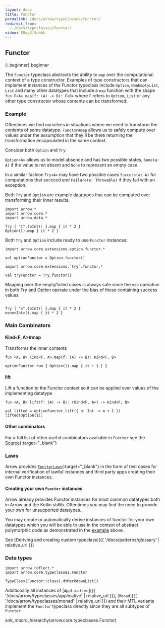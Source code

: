 ```yaml
---
layout: docs
title: Functor
permalink: /docs/arrow/typeclasses/functor/
redirect_from:
  - /docs/typeclasses/functor/
video: EUqg3fSahhk
---
```


## Functor

{:.beginner}
beginner

The `Functor` typeclass abstracts the ability to `map` over the computational context of a type constructor.
Examples of type constructors that can implement instances of the Functor typeclass include `Option`, `NonEmptyList`,
`List` and many other datatypes that include a `map` function with the shape `fun F<A>.map(f: (A) -> B): F<B>` where `F`
refers to `Option`, `List` or any other type constructor whose contents can be transformed.

### Example

Oftentimes we find ourselves in situations where we need to transform the contents of some datatype. `Functor#map` allows
us to safely compute over values under the assumption that they'll be there returning the transformation encapsulated in the same context.

Consider both `Option` and `Try`:

`Option<A>` allows us to model absence and has two possible states, `Some(a: A)` if the value is not absent and `None` to represent an empty case.

In a similar fashion `Try<A>` may have two possible cases `Success(a: A)` for computations that succeed and `Failure(e: Throwable)` if they fail with an exception.

Both `Try` and `Option` are example datatypes that can be computed over transforming their inner results.

```kotlin:ank
import arrow.*
import arrow.core.*
import arrow.data.*

Try { "1".toInt() }.map { it * 2 }
Option(1).map { it * 2 }
```

Both `Try` and `Option` include ready to use `Functor` instances:

```kotlin:ank
import arrow.core.extensions.option.functor.*

val optionFunctor = Option.functor()
```

```kotlin:ank
import arrow.core.extensions.`try`.functor.*

val tryFunctor = Try.functor()
```

Mapping over the empty/failed cases is always safe since the `map` operation in both Try and Option operate under the bias of those containing success values

```kotlin:ank

Try { "x".toInt() }.map { it * 2 }
none<Int>().map { it * 2 }
```

### Main Combinators

#### Kind<F, A>#map

Transforms the inner contents

`fun <A, B> Kind<F, A>.map(f: (A) -> B): Kind<F, B>`

```kotlin:ank
optionFunctor.run { Option(1).map { it + 1 } }
```

#### lift

Lift a function to the Functor context so it can be applied over values of the implementing datatype

`fun <A, B> lift(f: (A) -> B): (Kind<F, A>) -> Kind<F, B>`

```kotlin:ank
val lifted = optionFunctor.lift({ n: Int -> n + 1 })
lifted(Option(1))
```

#### Other combinators

For a full list of other useful combinators available in `Functor` see the [Source][functor_source]{:target="_blank"}

### Laws

Arrow provides [`FunctorLaws`][functor_laws_source]{:target="_blank"} in the form of test cases for internal verification of lawful instances and third party apps creating their own Functor instances.

#### Creating your own `Functor` instances

Arrow already provides Functor instances for most common datatypes both in Arrow and the Kotlin stdlib.
Oftentimes you may find the need to provide your own for unsupported datatypes.

You may create or automatically derive instances of functor for your own datatypes which you will be able to use in the context of abstract polymorphic code
as demonstrated in the [example](#example) above.

See [Deriving and creating custom typeclass]({{ '/docs/patterns/glossary' | relative_url }})

### Data types

```kotlin:ank:replace
import arrow.reflect.*
import arrow.core.typeclasses.Functor

TypeClass(Functor::class).dtMarkdownList()
```

Additionally all instances of [`Applicative`]({{ '/docs/arrow/typeclasses/applicative' | relative_url }}), [`Monad`]({{ '/docs/arrow/typeclasses/monad' | relative_url }}) and their MTL variants implement the `Functor` typeclass directly
since they are all subtypes of `Functor`

ank_macro_hierarchy(arrow.core.typeclasses.Functor)

[functor_source]: https://github.com/arrow-kt/arrow/blob/master/modules/core/arrow-core-typeclasses/src/main/kotlin/arrow/typeclasses/Functor.kt
[functor_laws_source]: https://github.com/arrow-kt/arrow/blob/master/modules/core/arrow-test/src/main/kotlin/arrow/test/laws/FunctorLaws.kt
